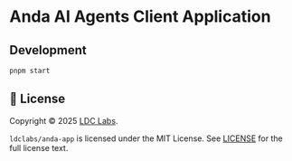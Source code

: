 # Anda AI Agents Client Application

## Development

```bash
pnpm start
```

## 📝 License

Copyright © 2025 [LDC Labs](https://github.com/ldclabs).

`ldclabs/anda-app` is licensed under the MIT License. See [LICENSE](./LICENSE) for the full license text.
